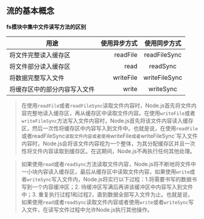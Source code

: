 ## 流的基本概念
**fs模块中集中文件读写方法的区别**

|用途 |使用异步方式|使用同步方式|
| -------- | -----: | :----: |
|将文件完整读入缓存区|readFile|readFileSync|
|将文件部分读入缓存区|read|readSync|
|将数据完整写入文件 |writeFile|writeFileSync|
|将缓存区中的部分内容写入文件|write|writeSync|

> 在使用`readFile`或者`readFileSync`读取文件内容时，Node.js首先将文件内容完整地读入缓存区，再从缓存区中读取文件内容。在使用`writeFile`或者`writeFileSync`方法写入文件内容时，Node.js首先将该文件内容读入缓存区，然后一次性将缓存区中内容写入到文件中。也就是说，在使用`readFile`或者readFileSync`读取文件内容或者使用`writeFile`或者`writeFileSync`写入文件内容时，Node.js会将该文件内容视为一个整体，为其分配缓存区并且一次性将文件内容读取到缓存区。在这期间，Node.js不再执行任何其他处理。

> 如果使用`read`或者`readSync`方法读取文件内容，Node.js将不断地将文件中一小块内容读入缓存区，最后从缓存区中读取文件内容，如果使用`write`或者`writeSync`写入文件内，Node.js将实行以下过程：1.将需要书写的数据书写到一个内容缓冲区；2. 待缓冲区写满后再讲该缓冲区中内容写入到文件中；3. 重复执行过程1和过程2，直到数据全部写入文件为止。也就是说，如果使用`read`或者`readSync`读取文件内容或者使用`write`或者`writeSync`写入文件，在读写文件过程中允许Node.js执行其他操作。







